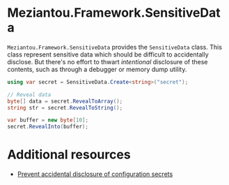 # Meziantou.Framework.SensitiveData

`Meziantou.Framework.SensitiveData` provides the `SensitiveData` class. This class represent sensitive data which should be difficult to accidentally disclose. But there's no effort to thwart *intentional* disclosure of these contents, such as through a debugger or memory dump utility.

````c#
using var secret = SensitiveData.Create<string>("secret");

// Reveal data
byte[] data = secret.RevealToArray();
string str = secret.RevealToString();

var buffer = new byte[10];
secret.RevealInto(buffer);
````

# Additional resources

- [Prevent accidental disclosure of configuration secrets](https://www.meziantou.net/prevent-accidental-disclosure-of-configuration-secrets.htm)
